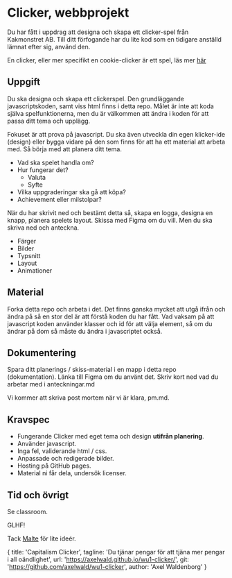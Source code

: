 # Clicker, webbprojekt

Du har fått i uppdrag att designa och skapa ett clicker-spel från Kakmonstret AB.
Till ditt förfogande har du lite kod som en tidigare anställd lämnat efter sig, använd den.

En clicker, eller mer specifikt en cookie-clicker är ett spel, läs mer [här](https://en.wikipedia.org/wiki/Cookie_Clicker)

## Uppgift

Du ska designa och skapa ett clickerspel. Den grundläggande javascriptskoden, samt viss html finns i detta repo. Målet är inte att koda själva spelfunktionerna, men du är välkommen att ändra i koden för att passa ditt tema och upplägg.

Fokuset är att prova på javascript.
Du ska även utveckla din egen klicker-ide (design) eller bygga vidare på den som finns för att ha ett material att arbeta med.
Så börja med att planera ditt tema.

-   Vad ska spelet handla om?
-   Hur fungerar det?
    -   Valuta
    -   Syfte
-   Vilka uppgraderingar ska gå att köpa?
-   Achievement eller milstolpar?

När du har skrivit ned och bestämt detta så, skapa en logga, designa en knapp, planera spelets layout.
Skissa med Figma om du vill. Men du ska skriva ned och anteckna.

-   Färger
-   Bilder
-   Typsnitt
-   Layout
-   Animationer

## Material

Forka detta repo och arbeta i det. Det finns ganska mycket att utgå ifrån och ändra på så en stor del är att förstå koden du har fått.
Vad vaksam på att javascript koden använder klasser och id för att välja element, så om du ändrar på dom så måste du ändra i javascriptet också.

## Dokumentering

Spara ditt planerings / skiss-material i en mapp i detta repo (dokumentation).
Länka till Figma om du använt det.
Skriv kort ned vad du arbetar med i anteckningar.md

Vi kommer att skriva post mortem när vi är klara, pm.md.

## Kravspec

-   Fungerande Clicker med eget tema och design **utifrån planering**.
-   Använder javascript.
-   Inga fel, validerande html / css.
-   Anpassade och redigerade bilder.
-   Hosting på GitHub pages.
-   Material ni får dela, undersök licenser.

## Tid och övrigt

Se classroom.

GLHF!

Tack [Malte](https://github.com/Mafrans) för lite ideér.

{
    title: 'Capitalism Clicker',
    tagline: 'Du tjänar pengar för att tjäna mer pengar i all oändlighet',
    url: 'https://axelwald.github.io/wu1-clicker/',
    git: 'https://github.com/axelwald/wu1-clicker',
    author: 'Axel Waldenborg'
}
